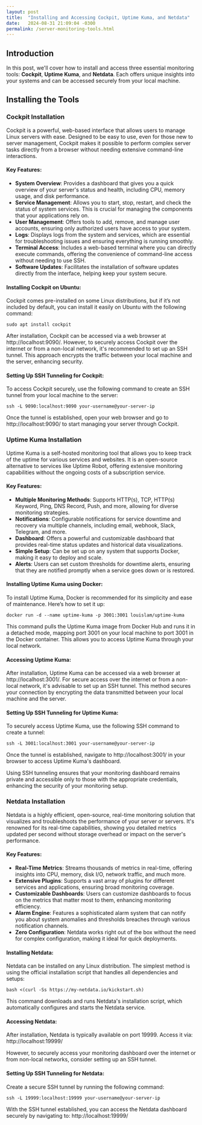 ```yaml
---
layout: post
title:  "Installing and Accessing Cockpit, Uptime Kuma, and Netdata"
date:   2024-08-31 21:09:04 -0300
permalink: /server-monitoring-tools.html
---
```


## Introduction
In this post, we'll cover how to install and access three essential monitoring tools: **Cockpit**, **Uptime Kuma**, and **Netdata**. Each offers unique insights into your systems and can be accessed securely from your local machine.

## Installing the Tools

### Cockpit Installation

Cockpit is a powerful, web-based interface that allows users to manage Linux servers with ease. Designed to be easy to use, even for those new to server management, Cockpit makes it possible to perform complex server tasks directly from a browser without needing extensive command-line interactions.

#### Key Features:
- **System Overview**: Provides a dashboard that gives you a quick overview of your server's status and health, including CPU, memory usage, and disk performance.
- **Service Management**: Allows you to start, stop, restart, and check the status of system services. This is crucial for managing the components that your applications rely on.
- **User Management**: Offers tools to add, remove, and manage user accounts, ensuring only authorized users have access to your system.
- **Logs**: Displays logs from the system and services, which are essential for troubleshooting issues and ensuring everything is running smoothly.
- **Terminal Access**: Includes a web-based terminal where you can directly execute commands, offering the convenience of command-line access without needing to use SSH.
- **Software Updates**: Facilitates the installation of software updates directly from the interface, helping keep your system secure.

#### Installing Cockpit on Ubuntu:
Cockpit comes pre-installed on some Linux distributions, but if it’s not included by default, you can install it easily on Ubuntu with the following command:
```
sudo apt install cockpit
```
After installation, Cockpit can be accessed via a web browser at http://localhost:9090/. However, to securely access Cockpit over the internet or from a non-local network, it's recommended to set up an SSH tunnel. This approach encrypts the traffic between your local machine and the server, enhancing security.

#### Setting Up SSH Tunneling for Cockpit:
To access Cockpit securely, use the following command to create an SSH tunnel from your local machine to the server:
```
ssh -L 9090:localhost:9090 your-username@your-server-ip
```
Once the tunnel is established, open your web browser and go to http://localhost:9090/ to start managing your server through Cockpit.

### Uptime Kuma Installation

Uptime Kuma is a self-hosted monitoring tool that allows you to keep track of the uptime for various services and websites. It is an open-source alternative to services like Uptime Robot, offering extensive monitoring capabilities without the ongoing costs of a subscription service.

#### Key Features:
- **Multiple Monitoring Methods**: Supports HTTP(s), TCP, HTTP(s) Keyword, Ping, DNS Record, Push, and more, allowing for diverse monitoring strategies.
- **Notifications**: Configurable notifications for service downtime and recovery via multiple channels, including email, webhook, Slack, Telegram, and more.
- **Dashboard**: Offers a powerful and customizable dashboard that provides real-time status updates and historical data visualizations.
- **Simple Setup**: Can be set up on any system that supports Docker, making it easy to deploy and scale.
- **Alerts**: Users can set custom thresholds for downtime alerts, ensuring that they are notified promptly when a service goes down or is restored.

#### Installing Uptime Kuma using Docker:
To install Uptime Kuma, Docker is recommended for its simplicity and ease of maintenance. Here’s how to set it up:
```
docker run -d --name uptime-kuma -p 3001:3001 louislam/uptime-kuma
```
This command pulls the Uptime Kuma image from Docker Hub and runs it in a detached mode, mapping port 3001 on your local machine to port 3001 in the Docker container. This allows you to access Uptime Kuma through your local network.

#### Accessing Uptime Kuma:
After installation, Uptime Kuma can be accessed via a web browser at http://localhost:3001/. For secure access over the internet or from a non-local network, it's advisable to set up an SSH tunnel. This method secures your connection by encrypting the data transmitted between your local machine and the server.

#### Setting Up SSH Tunneling for Uptime Kuma:

To securely access Uptime Kuma, use the following SSH command to create a tunnel:
```
ssh -L 3001:localhost:3001 your-username@your-server-ip
```

Once the tunnel is established, navigate to http://localhost:3001/ in your browser to access Uptime Kuma's dashboard.

Using SSH tunneling ensures that your monitoring dashboard remains private and accessible only to those with the appropriate credentials, enhancing the security of your monitoring setup.

### Netdata Installation

Netdata is a highly efficient, open-source, real-time monitoring solution that visualizes and troubleshoots the performance of your server or servers. It's renowned for its real-time capabilities, showing you detailed metrics updated per second without storage overhead or impact on the server's performance.

#### Key Features:
- **Real-Time Metrics**: Streams thousands of metrics in real-time, offering insights into CPU, memory, disk I/O, network traffic, and much more.
- **Extensive Plugins**: Supports a vast array of plugins for different services and applications, ensuring broad monitoring coverage.
- **Customizable Dashboards**: Users can customize dashboards to focus on the metrics that matter most to them, enhancing monitoring efficiency.
- **Alarm Engine**: Features a sophisticated alarm system that can notify you about system anomalies and thresholds breaches through various notification channels.
- **Zero Configuration**: Netdata works right out of the box without the need for complex configuration, making it ideal for quick deployments.

#### Installing Netdata:
Netdata can be installed on any Linux distribution. The simplest method is using the official installation script that handles all dependencies and setups:
```
bash <(curl -Ss https://my-netdata.io/kickstart.sh)
```

This command downloads and runs Netdata's installation script, which automatically configures and starts the Netdata service.

#### Accessing Netdata:

After installation, Netdata is typically available on port 19999. Access it via: http://localhost:19999/

However, to securely access your monitoring dashboard over the internet or from non-local networks, consider setting up an SSH tunnel.

#### Setting Up SSH Tunneling for Netdata:
Create a secure SSH tunnel by running the following command:

```
ssh -L 19999:localhost:19999 your-username@your-server-ip
```

With the SSH tunnel established, you can access the Netdata dashboard securely by navigating to: http://localhost:19999/
